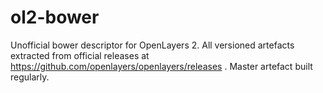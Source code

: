 ol2-bower
=========

Unofficial bower descriptor for OpenLayers 2.
All versioned artefacts extracted from official releases at https://github.com/openlayers/openlayers/releases .
Master artefact built regularly.
